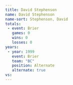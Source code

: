 ```yaml
---
title: David Stephenson
name: David Stephenson
name-sort: Stephenson, David
totals:
 - event: Brier
   games: 0
   wins: 0
   losses: 0
years:
 - year: 1999
   event: Brier
   team: "BC"
   position: Alternate
   alternate: true
vs:
---
```

